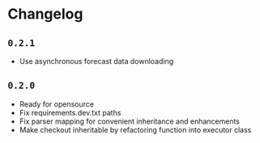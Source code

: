# Changelog

## `0.2.1`
- Use asynchronous forecast data downloading

## `0.2.0`

- Ready for opensource
- Fix requirements.dev.txt paths
- Fix parser mapping for convenient inheritance and enhancements
- Make checkout inheritable by refactoring function into executor class
